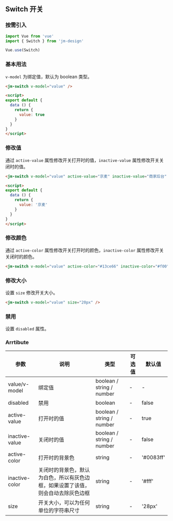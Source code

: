 ## Switch 开关

### 按需引入

```javascript
import Vue from 'vue'
import { Switch } from 'jm-design'

Vue.use(Switch)
```

### 基本用法

`v-model` 为绑定值，默认为 boolean 类型。

```html
<jm-switch v-model="value" />

<script>
export default {
  data () {
    return {
      value: true
    }
  }
}
</script>
```

### 修改值

通过 `active-value` 属性修改开关打开时的值，`inactive-value` 属性修改开关关闭时的值。

```html
<jm-switch v-model="value" active-value="京麦" inactive-value="商家后台" />

<script>
export default {
  data () {
    return {
      value: '京麦'
    }
  }
}
</script>
```

### 修改颜色

通过 `active-color` 属性修改开关打开时的颜色，`inactive-color` 属性修改开关关闭时的颜色。

```html
<jm-switch v-model="value" active-color="#13ce66" inactive-color="#f00" />
```

### 修改大小

设置 `size` 修改开关大小。

```html
<jm-switch v-model="value" size="20px" />
```

### 禁用

设置 `disabled` 属性。

### Arrtibute

| 参数      | 说明                                 | 类型      | 可选值       | 默认值   |
|---------- |------------------------------------ |---------- |------------- |-------- |
| value/v-model   |	绑定值 |	boolean / string / number | - |	-  |
| disabled | 禁用 | boolean | - | false |
| active-value | 打开时的值 | boolean / string / number | - | true |
| inactive-value | 关闭时的值 | boolean / string / number | - | false |
| active-color | 打开时的背景色 | string | - | '#0083ff' |
| inactive-color | 关闭时的背景色，默认为白色，所以有灰色边框，如果设置了该值，则会自动去除灰色边框 | string | - | '#fff' |
| size | 开关大小，可以为任何单位的字符串尺寸 | string | - | '28px' |